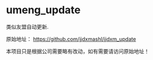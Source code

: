 # umeng_update
类似友盟自动更新.

原始地址：
https://github.com/jjdxmashl/jjdxm_update

本项目只是根据公司需要略有改动，如有需要请访问原始地址！

